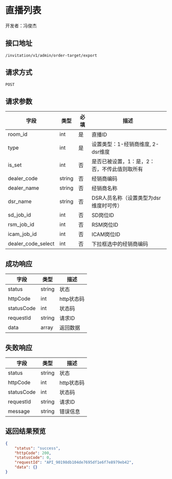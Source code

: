 # 直播列表

开发者：冯俊杰

## 接口地址

`/invitation/v1/admin/order-target/export`

## 请求方式

`POST`

## 请求参数

| 字段 | 类型   | 必填 | 描述     |
| ---- | ------ | ---- | -------- |
| room_id | int | 是   |  直播ID |
| type   | int    | 是   | 设置类型：1-经销商维度, 2-dsr维度   |
| is_set   | int    | 否   | 是否已被设置，1：是，2：否，不传此值则取所有   |
| dealer_code   | string    | 否   | 经销商编码   |
| dealer_name   | string    | 否   | 经销商名称   |
| dsr_name   | string    | 否   | DSR人员名称（设置类型为dsr维度时可传）   |
| sd_job_id   | int    | 否   | SD岗位ID   |
| rsm_job_id   | int    | 否   | RSM岗位ID   |
| icam_job_id   | int    | 否   | ICAM岗位ID   |
| dealer_code_select   | int    | 否   | 下拉框选中的经销商编码   |

## 成功响应

| 字段       | 类型    | 描述        |
| ---------- | ------- | ----------- |
| status    | string  | 状态    |
| httpCode     | int  | http状态码    |
| statusCode | int  | 状态码 |
| requestId | string  | 请求ID |
| data  | array  | 返回数据      |

## 失败响应

| 字段       | 类型    | 描述        |
| ---------- | ------- | ----------- |
| status    | string  | 状态    |
| httpCode     | int  | http状态码    |
| statusCode | int  | 状态码 |
| requestId | string  | 请求ID |
| message  | string  | 错误信息      |


## 返回结果预览

```json
{
    "status": "success",
    "httpCode": 200,
    "statusCode": 0,
    "requestId": "API_90198db104de7695df1e6f7e8979eb42",
    "data": {}
}
```